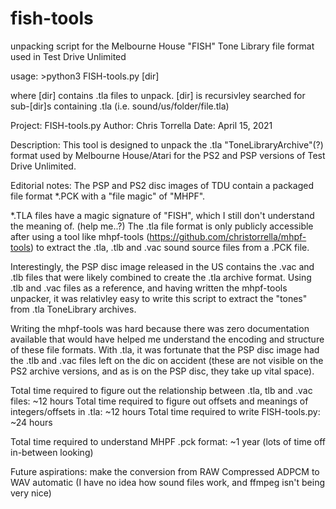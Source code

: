 # fish-tools
unpacking script for the Melbourne House "FISH" Tone Library file format used in Test Drive Unlimited

usage: >python3 FISH-tools.py [dir] 

where [dir] contains .tla files to unpack. [dir] is recursivley searched for sub-[dir]s containing .tla (i.e. sound/us/folder/file.tla)

Project: FISH-tools.py
Author: Chris Torrella
Date: April 15, 2021

Description:
    This tool is designed to unpack the .tla "ToneLibraryArchive"(?)
    format used by Melbourne House/Atari for the PS2 and PSP versions of
    Test Drive Unlimited.
    
Editorial notes:
    The PSP and PS2 disc images of TDU contain a packaged file format \*.PCK
    with a "file magic" of "MHPF". 
    
   \*.TLA files have a magic signature of
    "FISH", which I still don't understand the meaning of. (help me..?)
    The .tla file format is only publicly accessible after using a tool
    like mhpf-tools (https://github.com/christorrella/mhpf-tools)
    to extract the .tla, .tlb and .vac sound source files from a .PCK file.
    
   Interestingly, the PSP disc image released in the US contains the .vac and .tlb
    files that were likely combined to create the .tla archive format.
    Using .tlb and .vac files as a reference, and having written the mhpf-tools
    unpacker, it was relativley easy to write this script to extract the "tones"
    from .tla ToneLibrary archives.

   Writing the mhpf-tools was hard because there was zero documentation
    available that would have helped me understand the encoding and structure
    of these file formats. With .tla, it was fortunate that the PSP disc image
    had the .tlb and .vac files left on the dic on accident (these are not visible
    on the PS2 archive versions, and as is on the PSP disc, they take up vital space).

   Total time required to figure out the relationship between .tla, tlb and .vac files: ~12 hours
    Total time required to figure out offsets and meanings of integers/offsets in .tla: ~12 hours
    Total time required to write FISH-tools.py: ~24 hours

   Total time required to understand MHPF .pck format: ~1 year (lots of time off in-between looking)

   Future aspirations: make the conversion from RAW Compressed ADPCM to WAV automatic
    (I have no idea how sound files work, and ffmpeg isn't being very nice)

